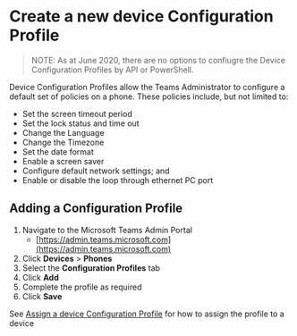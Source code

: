 # Create a new device Configuration Profile
> <i class="fas fa-clipboard"></i> NOTE: As at June 2020, there are no options to confiugre the Device Configuration Profiles by API or PowerShell.

Device Configuration Profiles allow the Teams Administrator to configure a default set of policies on a phone.
These policies include, but not limited to:
- Set the screen timeout period
- Set the lock status and time out
- Change the Language
- Change the Timezone
- Set the date format
- Enable a screen saver
- Configure default network settings; and
- Enable or disable the loop through ethernet PC port

## Adding a Configuration Profile
1. Navigate to the Microsoft Teams Admin Portal
   - [https://admin.teams.microsoft.com](https://admin.teams.microsoft.com)
1. Click **Devices** > **Phones**
1. Select the **Configuration Profiles** tab
1. Click **Add**
1. Complete the profile as required
1. Click **Save**

See [Assign a device Configuration Profile](pages/assign-deivce-configuration-profile.md) for how to assign the profile to a device
